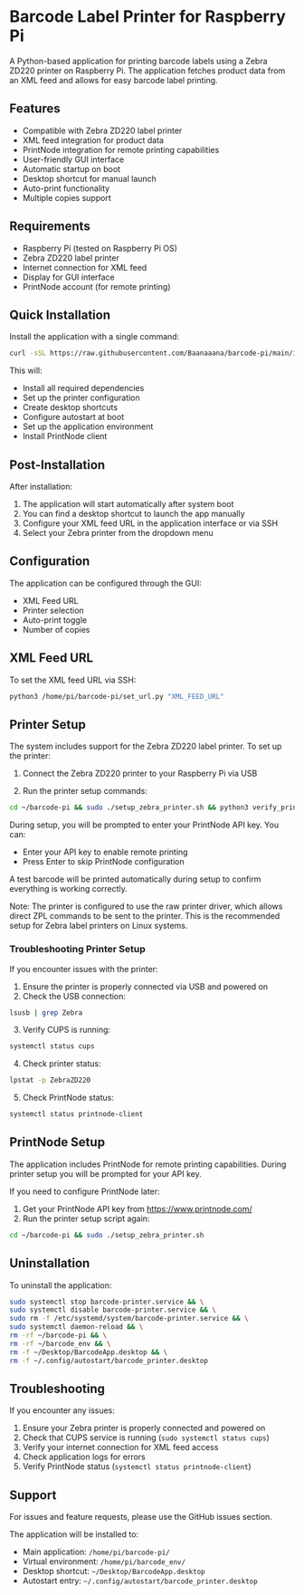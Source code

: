 # Barcode Label Printer for Raspberry Pi

A Python-based application for printing barcode labels using a Zebra ZD220 printer on Raspberry Pi. The application fetches product data from an XML feed and allows for easy barcode label printing.


## Features
- Compatible with Zebra ZD220 label printer
- XML feed integration for product data
- PrintNode integration for remote printing capabilities
- User-friendly GUI interface
- Automatic startup on boot
- Desktop shortcut for manual launch
- Auto-print functionality
- Multiple copies support


## Requirements
- Raspberry Pi (tested on Raspberry Pi OS)
- Zebra ZD220 label printer
- Internet connection for XML feed
- Display for GUI interface
- PrintNode account (for remote printing)


## Quick Installation
Install the application with a single command:
```bash
curl -sSL https://raw.githubusercontent.com/Baanaaana/barcode-pi/main/install_barcode_app.sh | bash
```

This will:
- Install all required dependencies
- Set up the printer configuration
- Create desktop shortcuts
- Configure autostart at boot
- Set up the application environment
- Install PrintNode client


## Post-Installation
After installation:
1. The application will start automatically after system boot
2. You can find a desktop shortcut to launch the app manually
3. Configure your XML feed URL in the application interface or via SSH
4. Select your Zebra printer from the dropdown menu


## Configuration
The application can be configured through the GUI:
- XML Feed URL
- Printer selection
- Auto-print toggle
- Number of copies


## XML Feed URL
To set the XML feed URL via SSH:
```bash
python3 /home/pi/barcode-pi/set_url.py "XML_FEED_URL"
```


## Printer Setup
The system includes support for the Zebra ZD220 label printer. To set up the printer:

1. Connect the Zebra ZD220 printer to your Raspberry Pi via USB

2. Run the printer setup commands:
```bash
cd ~/barcode-pi && sudo ./setup_zebra_printer.sh && python3 verify_printer.py
```

During setup, you will be prompted to enter your PrintNode API key. You can:
- Enter your API key to enable remote printing
- Press Enter to skip PrintNode configuration

A test barcode will be printed automatically during setup to confirm everything is working correctly.

Note: The printer is configured to use the raw printer driver, which allows direct ZPL commands to be sent to the printer. This is the recommended setup for Zebra label printers on Linux systems.


### Troubleshooting Printer Setup
If you encounter issues with the printer:

1. Ensure the printer is properly connected via USB and powered on
2. Check the USB connection:
```bash
lsusb | grep Zebra
```

3. Verify CUPS is running:
```bash
systemctl status cups
```

4. Check printer status:
```bash
lpstat -p ZebraZD220
```

5. Check PrintNode status:
```bash
systemctl status printnode-client
```


## PrintNode Setup
The application includes PrintNode for remote printing capabilities. During printer setup you will be prompted for your API key.

If you need to configure PrintNode later:

1. Get your PrintNode API key from https://www.printnode.com/
2. Run the printer setup script again:
```bash
cd ~/barcode-pi && sudo ./setup_zebra_printer.sh
```


## Uninstallation
To uninstall the application:
```bash
sudo systemctl stop barcode-printer.service && \
sudo systemctl disable barcode-printer.service && \
sudo rm -f /etc/systemd/system/barcode-printer.service && \
sudo systemctl daemon-reload && \
rm -rf ~/barcode-pi && \
rm -rf ~/barcode_env && \
rm -f ~/Desktop/BarcodeApp.desktop && \
rm -f ~/.config/autostart/barcode_printer.desktop
```


## Troubleshooting
If you encounter any issues:
1. Ensure your Zebra printer is properly connected and powered on
2. Check that CUPS service is running (`sudo systemctl status cups`)
3. Verify your internet connection for XML feed access
4. Check application logs for errors
5. Verify PrintNode status (`systemctl status printnode-client`)


## Support
For issues and feature requests, please use the GitHub issues section.

The application will be installed to:
- Main application: `/home/pi/barcode-pi/`
- Virtual environment: `/home/pi/barcode_env/`
- Desktop shortcut: `~/Desktop/BarcodeApp.desktop`
- Autostart entry: `~/.config/autostart/barcode_printer.desktop`

